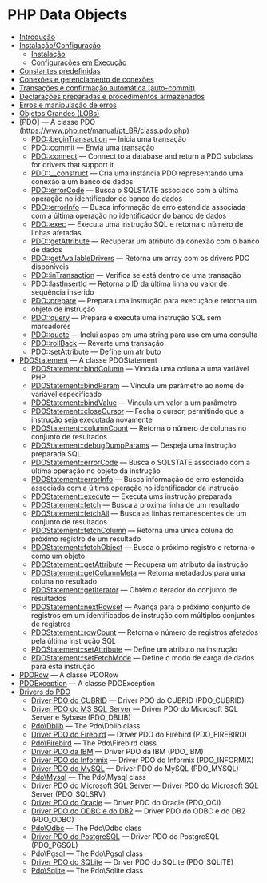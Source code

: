 # PHP Data Objects

- [Introdução](https://www.php.net/manual/pt_BR/intro.pdo.php)
- [Instalação/Configuração](https://www.php.net/manual/pt_BR/pdo.setup.php)
  - [Instalação](https://www.php.net/manual/pt_BR/pdo.installation.php)
  - [Configurações em Execução](https://www.php.net/manual/pt_BR/pdo.configuration.php)
- [Constantes predefinidas](https://www.php.net/manual/pt_BR/pdo.constants.php)
- [Conexões e gerenciamento de conexões](https://www.php.net/manual/pt_BR/pdo.connections.php)
- [Transações e confirmação automática (auto-commit)](https://www.php.net/manual/pt_BR/pdo.transactions.php)
- [Declarações preparadas e procedimentos armazenados](https://www.php.net/manual/pt_BR/pdo.prepared-statements.php)
- [Erros e manipulação de erros](https://www.php.net/manual/pt_BR/pdo.error-handling.php)
- [Objetos Grandes (LOBs)](https://www.php.net/manual/pt_BR/pdo.lobs.php)
- [PDO] — A classe PDO (https://www.php.net/manual/pt_BR/class.pdo.php)
  - [PDO::beginTransaction](https://www.php.net/manual/pt_BR/pdo.begintransaction.php) — Inicia uma transação
  - [PDO::commit](https://www.php.net/manual/pt_BR/pdo.commit.php) — Envia uma transação
  - [PDO::connect](https://www.php.net/manual/pt_BR/pdo.connect.php) — Connect to a database and return a PDO subclass for drivers that support it
  - [PDO::__construct](https://www.php.net/manual/pt_BR/pdo.construct.php) — Cria uma instância PDO representando uma conexão a um banco de dados
  - [PDO::errorCode](https://www.php.net/manual/pt_BR/pdo.errorcode.php) — Busca o SQLSTATE associado com a última operação no identificador do banco de dados
  - [PDO::errorInfo](https://www.php.net/manual/pt_BR/pdo.errorinfo.php) — Busca informação de erro estendida associada com a última operação no identificador do banco de dados
  - [PDO::exec](https://www.php.net/manual/pt_BR/pdo.exec.php) — Executa uma instrução SQL e retorna o número de linhas afetadas
  - [PDO::getAttribute](https://www.php.net/manual/pt_BR/pdo.getattribute.php) — Recuperar um atributo da conexão com o banco de dados
  - [PDO::getAvailableDrivers](https://www.php.net/manual/pt_BR/pdo.getavailabledrivers.php) — Retorna um array com os drivers PDO disponíveis
  - [PDO::inTransaction](https://www.php.net/manual/pt_BR/pdo.intransaction.php) — Verifica se está dentro de uma transação
  - [PDO::lastInsertId](https://www.php.net/manual/pt_BR/pdo.lastinsertid.php) — Retorna o ID da última linha ou valor de sequência inserido
  - [PDO::prepare](https://www.php.net/manual/pt_BR/pdo.prepare.php) — Prepara uma instrução para execução e retorna um objeto de instrução
  - [PDO::query](https://www.php.net/manual/pt_BR/pdo.query.php) — Prepara e executa uma instrução SQL sem marcadores
  - [PDO::quote](https://www.php.net/manual/pt_BR/pdo.quote.php) — Inclui aspas em uma string para uso em uma consulta
  - [PDO::rollBack](https://www.php.net/manual/pt_BR/pdo.rollback.php) — Reverte uma transação
  - [PDO::setAttribute](https://www.php.net/manual/pt_BR/pdo.setattribute.php) — Define um atributo
- [PDOStatement](https://www.php.net/manual/pt_BR/class.pdostatement.php) — A classe PDOStatement
  - [PDOStatement::bindColumn](https://www.php.net/manual/pt_BR/pdostatement.bindcolumn.php) — Vincula uma coluna a uma variável PHP
  - [PDOStatement::bindParam](https://www.php.net/manual/pt_BR/pdostatement.bindparam.php) — Vincula um parâmetro ao nome de variável especificado
  - [PDOStatement::bindValue](https://www.php.net/manual/pt_BR/pdostatement.bindvalue.php) — Vincula um valor a um parâmetro
  - [PDOStatement::closeCursor](https://www.php.net/manual/pt_BR/pdostatement.closecursor.php) — Fecha o cursor, permitindo que a instrução seja executada novamente
  - [PDOStatement::columnCount](https://www.php.net/manual/pt_BR/pdostatement.columncount.php) — Retorna o número de colunas no conjunto de resultados
  - [PDOStatement::debugDumpParams](https://www.php.net/manual/pt_BR/pdostatement.debugdumpparams.php) — Despeja uma instrução preparada SQL
  - [PDOStatement::errorCode](https://www.php.net/manual/pt_BR/pdostatement.errorcode.php) — Busca o SQLSTATE associado com a última operação no objeto da instrução
  - [PDOStatement::errorInfo](https://www.php.net/manual/pt_BR/pdostatement.errorinfo.php) — Busca informação de erro estendida associada com a última operação no identificador da instrução
  - [PDOStatement::execute](https://www.php.net/manual/pt_BR/pdostatement.execute.php) — Executa ums instrução preparada
  - [PDOStatement::fetch](https://www.php.net/manual/pt_BR/pdostatement.fetch.php) — Busca a próxima linha de um resultado
  - [PDOStatement::fetchAll](https://www.php.net/manual/pt_BR/pdostatement.fetchall.php) — Busca as linhas remanescentes de um conjunto de resultados
  - [PDOStatement::fetchColumn](https://www.php.net/manual/pt_BR/pdostatement.fetchcolumn.php) — Retorna uma única coluna do próximo registro de um resultado
  - [PDOStatement::fetchObject](https://www.php.net/manual/pt_BR/pdostatement.fetchobject.php) — Busca o próximo registro e retorna-o como um objeto
  - [PDOStatement::getAttribute](https://www.php.net/manual/pt_BR/pdostatement.getattribute.php) — Recupera um atributo da instrução
  - [PDOStatement::getColumnMeta](https://www.php.net/manual/pt_BR/pdostatement.getcolumnmeta.php) — Retorna metadados para uma coluna no resultado
  - [PDOStatement::getIterator](https://www.php.net/manual/pt_BR/pdostatement.getiterator.php) — Obtém o iterador do conjunto de resultados
  - [PDOStatement::nextRowset](https://www.php.net/manual/pt_BR/pdostatement.nextrowset.php) — Avança para o próximo conjunto de registros em um identificados de instrução com múltiplos conjuntos de registros
  - [PDOStatement::rowCount](https://www.php.net/manual/pt_BR/pdostatement.rowcount.php) — Retorna o número de registros afetados pela última instrução SQL
  - [PDOStatement::setAttribute](https://www.php.net/manual/pt_BR/pdostatement.setattribute.php) — Define um atributo na instrução
  - [PDOStatement::setFetchMode](https://www.php.net/manual/pt_BR/pdostatement.setfetchmode.php) — Define o modo de carga de dados para esta instrução
- [PDORow](https://www.php.net/manual/pt_BR/class.pdorow.php) — A classe PDORow
- [PDOException](https://www.php.net/manual/pt_BR/class.pdoexception.php) — A classe PDOException
- [Drivers do PDO](https://www.php.net/manual/pt_BR/pdo.drivers.php)
  - [Driver PDO do CUBRID](https://www.php.net/manual/pt_BR/ref.pdo-cubrid.php) — Driver PDO do CUBRID (PDO_CUBRID)
  - [Driver PDO do MS SQL Server](https://www.php.net/manual/pt_BR/ref.pdo-dblib.php) — Driver PDO do Microsoft SQL Server e Sybase (PDO_DBLIB)
  - [Pdo\Dblib](https://www.php.net/manual/pt_BR/class.pdo-dblib.php) — The Pdo\Dblib class
  - [Driver PDO do Firebird](https://www.php.net/manual/pt_BR/ref.pdo-firebird.php) — Driver PDO do Firebird (PDO_FIREBIRD)
  - [Pdo\Firebird](https://www.php.net/manual/pt_BR/class.pdo-firebird.php) — The Pdo\Firebird class
  - [Driver PDO da IBM](https://www.php.net/manual/pt_BR/ref.pdo-ibm.php) — Driver PDO da IBM (PDO_IBM)
  - [Driver PDO do Informix](https://www.php.net/manual/pt_BR/ref.pdo-informix.php) — Driver PDO do Informix (PDO_INFORMIX)
  - [Driver PDO do MySQL](https://www.php.net/manual/pt_BR/ref.pdo-mysql.php) — Driver PDO do MySQL (PDO_MYSQL)
  - [Pdo\Mysql](https://www.php.net/manual/pt_BR/class.pdo-mysql.php) — The Pdo\Mysql class
  - [Driver PDO do Microsoft SQL Server](https://www.php.net/manual/pt_BR/ref.pdo-sqlsrv.php) — Driver PDO do Microsoft SQL Server (PDO_SQLSRV)
  - [Driver PDO do Oracle](https://www.php.net/manual/pt_BR/ref.pdo-oci.php) — Driver PDO do Oracle (PDO_OCI)
  - [Driver PDO do ODBC e do DB2](https://www.php.net/manual/pt_BR/ref.pdo-odbc.php) — Driver PDO do ODBC e do DB2 (PDO_ODBC)
  - [Pdo\Odbc](https://www.php.net/manual/pt_BR/class.pdo-odbc.php) — The Pdo\Odbc class
  - [Driver PDO do PostgreSQL](https://www.php.net/manual/pt_BR/ref.pdo-pgsql.php) — Driver PDO do PostgreSQL (PDO_PGSQL)
  - [Pdo\Pgsql](https://www.php.net/manual/pt_BR/class.pdo-pgsql.php) — The Pdo\Pgsql class
  - [Driver PDO do SQLite](https://www.php.net/manual/pt_BR/ref.pdo-sqlite.php) — Driver PDO do SQLite (PDO_SQLITE)
  - [Pdo\Sqlite](https://www.php.net/manual/pt_BR/class.pdo-sqlite.php) — The Pdo\Sqlite class